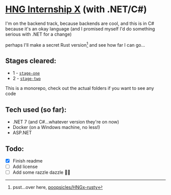 # [HNG Internship X](https://www.zuri.team/programs/hng/x/home) (with .NET/C#)

I'm on the backend track, because backends are cool, and this is in C# because it's an okay language (and I promised myself I'd do something serious with .NET for a change)

perhaps I'll make a secret Rust version[^1] and see how far I can go...

[^1]: psst...over here, [poopsicles/HNGx-rusty](https://github.com/poopsicles/HNGx-rusty)

## Stages cleared:

- 1 - [`stage-one`](stage-01/README.md)
- 2 - [`stage-two`](stage-02/README.md)

This is a monorepo, check out the actual folders if you want to see any code

## Tech used (so far):

- .NET 7 (and C#...whatever version they're on now)
- Docker (on a Windows machine, no less!)
- ASP.NET 

## Todo:

- [X] Finish readme
- [ ] Add license
- [ ] Add some razzle dazzle 🤩🤩
